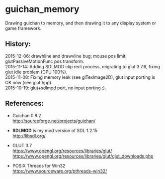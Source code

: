 # guichan_memory
Drawing guichan to memory, and then drawing it to any display system or game framework.

## History:  
2015-12-06: drawhline and drawvline bug; mouse pos limit; glutPassiveMotionFunc pos transform.  
2015-11-14: Adding SDLMOD clip rect process, migrating to glut 3.7.6, fixing glut idle problem (CPU 100%).  
2015-11-08: Fixing memory leak (see glTexImage2D), glut input porting is OK now (see glut.hpp).  
2015-10-19: glut+sdlmod port, no input porting :).  

## References:  
* Guichan 0.8.2  
http://sourceforge.net/projects/guichan/  

* **SDLMOD** is my mod version of SDL 1.2.15  
http://libsdl.org/  

* GLUT 3.7  
https://www.opengl.org/resources/libraries/glut/  
https://www.opengl.org/resources/libraries/glut/glut_downloads.php  

* POSIX Threads for Win32   
https://www.sourceware.org/pthreads-win32/  
